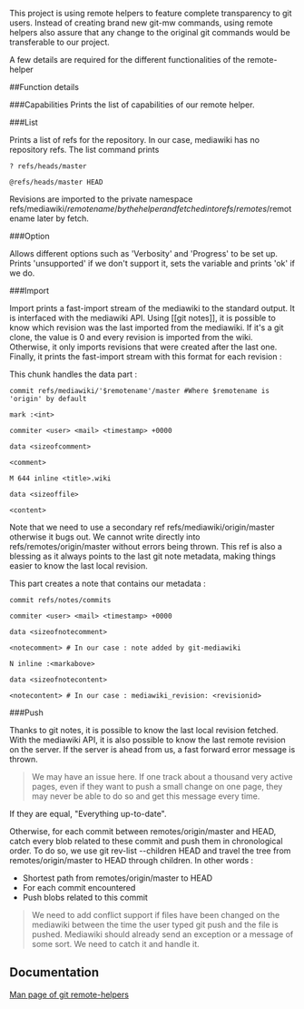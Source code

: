 This project is using remote helpers to feature complete transparency to git users. Instead of creating brand new git-mw commands, using remote helpers also assure that any change to the original git commands would be transferable to our project.

A few details are required for the different functionalities of the remote-helper

##Function details

###Capabilities
Prints the list of capabilities of our remote helper. 

###List

Prints a list of refs for the repository. In our case, mediawiki has no repository refs. The list command prints

`? refs/heads/master`

`@refs/heads/master HEAD`

Revisions are imported to the private namespace refs/mediawiki/$remotename/ by the helper and fetched into refs/remotes/$remotename later by fetch.


###Option

Allows different options such as 'Verbosity' and 'Progress' to be set up.
Prints 'unsupported' if we don't support it, sets the variable and prints 'ok' if we do.

###Import

Import prints a fast-import stream of the mediawiki to the standard output. It is interfaced with the mediawiki API. Using [[git notes]], it is possible to know which revision was the last imported from the mediawiki. If it's a git clone, the value is 0 and every revision is imported from the wiki. Otherwise, it only imports revisions that were created after the last one. Finally, it prints the fast-import stream with this format for each revision :

This chunk handles the data part :

`commit refs/mediawiki/'$remotename'/master #Where $remotename is 'origin' by default`

`mark :<int>`

`commiter <user> <mail> <timestamp> +0000`

`data <sizeofcomment>`

`<comment>`

`M 644 inline <title>.wiki`

`data <sizeoffile>`

`<content>`

Note that we need to use a secondary ref refs/mediawiki/origin/master otherwise it bugs out. We cannot write directly into refs/remotes/origin/master without errors being thrown. This ref is also a blessing as it always points to the last git note metadata, making things easier to know the last local revision.

This part creates a note that contains our metadata : 

`commit refs/notes/commits`

`commiter <user> <mail> <timestamp> +0000`

`data <sizeofnotecomment>`

`<notecomment> # In our case : note added by git-mediawiki`

`N inline :<markabove>`

`data <sizeofnotecontent>`

`<notecontent> # In our case : mediawiki_revision: <revisionid>`

###Push

Thanks to git notes, it is possible to know the last local revision fetched. With the mediawiki API, it is also possible to know the last remote revision on the server. If the server is ahead from us, a fast forward error message is thrown.

> We may have an issue here. If one track about a thousand very active pages, even if they want to push a small change on one page, they may never be able to do so and get this message every time.

If they are equal, "Everything up-to-date".

Otherwise, for each commit between remotes/origin/master and HEAD, catch every blob related to these commit and push them in chronological order. To do so, we use git rev-list --children HEAD and travel the tree from remotes/origin/master to HEAD through children. In other words :

* Shortest path from remotes/origin/master to HEAD
* For each commit encountered
* Push blobs related to this commit

> We need to add conflict support if files have been changed on the mediawiki between the time the user typed git push and the file is pushed. Mediawiki should already send an exception or a message of some sort. We need to catch it and handle it.

## Documentation 

[Man page of git remote-helpers](http://www.kernel.org/pub/software/scm/git/docs/git-remote-helpers.html)